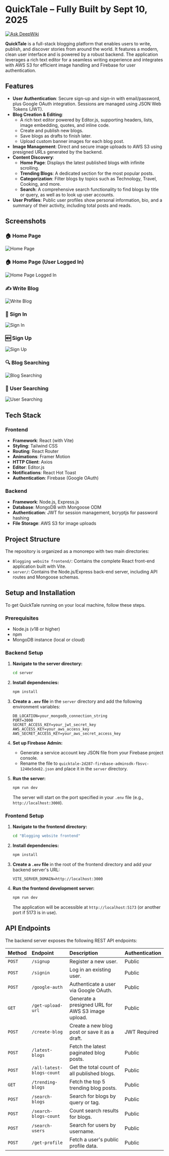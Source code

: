 # QuickTale – Fully Built by Sept 10, 2025
[![Ask DeepWiki](https://devin.ai/assets/askdeepwiki.png)](https://deepwiki.com/ShivanshBaliyan/QuickTale)

**QuickTale** is a full-stack blogging platform that enables users to write, publish, and discover stories from around the world. It features a modern, clean user interface and is powered by a robust backend. The application leverages a rich text editor for a seamless writing experience and integrates with AWS S3 for efficient image handling and Firebase for user authentication.

## Features

*   **User Authentication**: Secure sign-up and sign-in with email/password, plus Google OAuth integration. Sessions are managed using JSON Web Tokens (JWT).
*   **Blog Creation & Editing**:
    *   A rich text editor powered by Editor.js, supporting headers, lists, image embedding, quotes, and inline code.
    *   Create and publish new blogs.
    *   Save blogs as drafts to finish later.
    *   Upload custom banner images for each blog post.
*   **Image Management**: Direct and secure image uploads to AWS S3 using presigned URLs generated by the backend.
*   **Content Discovery**:
    *   **Home Page**: Displays the latest published blogs with infinite scrolling.
    *   **Trending Blogs**: A dedicated section for the most popular posts.
    *   **Categorization**: Filter blogs by topics such as Technology, Travel, Cooking, and more.
    *   **Search**: A comprehensive search functionality to find blogs by title or query, as well as to look up user accounts.
*   **User Profiles**: Public user profiles show personal information, bio, and a summary of their activity, including total posts and reads.

## Screenshots

### 🏠 Home Page
![Home Page](/Screenshots/homepage.png)

### 🏠 Home Page (User Logged In)
![Home Page Logged In](/homepage-with-userlogged-in.png)

### ✍️ Write Blog
![Write Blog](/Screenshots/writeBlog.png)

### 🔑 Sign In
![Sign In](/Screenshots/signin.png)

### 🆕 Sign Up
![Sign Up](/Screenshots/signup.png)

### 🔍 Blog Searching
![Blog Searching](/Screenshots/blogSearching.png)

### 🔎 User Searching
![User Searching](/Screenshots/userSearching.png)

## Tech Stack

### Frontend

*   **Framework**: React (with Vite)
*   **Styling**: Tailwind CSS
*   **Routing**: React Router
*   **Animations**: Framer Motion
*   **HTTP Client**: Axios
*   **Editor**: Editor.js
*   **Notifications**: React Hot Toast
*   **Authentication**: Firebase (Google OAuth)

### Backend

*   **Framework**: Node.js, Express.js
*   **Database**: MongoDB with Mongoose ODM
*   **Authentication**: JWT for session management, bcryptjs for password hashing
*   **File Storage**: AWS S3 for image uploads

## Project Structure

The repository is organized as a monorepo with two main directories:

*   `Blogging website frontend/`: Contains the complete React front-end application built with Vite.
*   `server/`: Contains the Node.js/Express back-end server, including API routes and Mongoose schemas.

## Setup and Installation

To get QuickTale running on your local machine, follow these steps.

### Prerequisites

*   Node.js (v18 or higher)
*   npm
*   MongoDB instance (local or cloud)

### Backend Setup

1.  **Navigate to the server directory:**
    ```sh
    cd server
    ```
2.  **Install dependencies:**
    ```sh
    npm install
    ```
3.  **Create a `.env` file** in the `server` directory and add the following environment variables:

    ```env
    DB_LOCATION=your_mongodb_connection_string
    PORT=3000
    SECRET_ACCESS_KEY=your_jwt_secret_key
    AWS_ACCESS_KEY=your_aws_access_key
    AWS_SECRET_ACCESS_KEY=your_aws_secret_access_key
    ```
4.  **Set up Firebase Admin:**
    *   Generate a service account key JSON file from your Firebase project console.
    *   Rename the file to `quicktale-2d287-firebase-adminsdk-fbsvc-1240e5de82.json` and place it in the `server` directory.

5.  **Run the server:**
    ```sh
    npm run dev
    ```
    The server will start on the port specified in your `.env` file (e.g., `http://localhost:3000`).

### Frontend Setup

1.  **Navigate to the frontend directory:**
    ```sh
    cd "Blogging website frontend"
    ```
2.  **Install dependencies:**
    ```sh
    npm install
    ```
3.  **Create a `.env` file** in the root of the frontend directory and add your backend server's URL:
    ```env
    VITE_SERVER_DOMAIN=http://localhost:3000
    ```
4.  **Run the frontend development server:**
    ```sh
    npm run dev
    ```
    The application will be accessible at `http://localhost:5173` (or another port if 5173 is in use).

## API Endpoints

The backend server exposes the following REST API endpoints:

| Method | Endpoint                    | Description                                         | Authentication |
|:-------|:----------------------------|:----------------------------------------------------|:---------------|
| `POST` | `/signup`                   | Register a new user.                                | Public         |
| `POST` | `/signin`                   | Log in an existing user.                            | Public         |
| `POST` | `/google-auth`              | Authenticate a user via Google OAuth.               | Public         |
| `GET`  | `/get-upload-url`           | Generate a presigned URL for AWS S3 image upload.   | Public         |
| `POST` | `/create-blog`              | Create a new blog post or save it as a draft.       | JWT Required   |
| `POST` | `/latest-blogs`             | Fetch the latest paginated blog posts.              | Public         |
| `POST` | `/all-latest-blogs-count`   | Get the total count of all published blogs.         | Public         |
| `GET`  | `/trending-blogs`           | Fetch the top 5 trending blog posts.                | Public         |
| `POST` | `/search-blogs`             | Search for blogs by query or tag.                   | Public         |
| `POST` | `/search-blogs-count`       | Count search results for blogs.                     | Public         |
| `POST` | `/search-users`             | Search for users by username.                       | Public         |
| `POST` | `/get-profile`              | Fetch a user's public profile data.                 | Public         |
